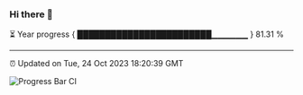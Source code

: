 ### Hi there 👋

⏳ Year progress { ████████████████████████▁▁▁▁▁▁ } 81.31 %

---

⏰ Updated on Tue, 24 Oct 2023 18:20:39 GMT

![Progress Bar CI](https://github.com/liununu/liununu/workflows/Progress%20Bar%20CI/badge.svg)
